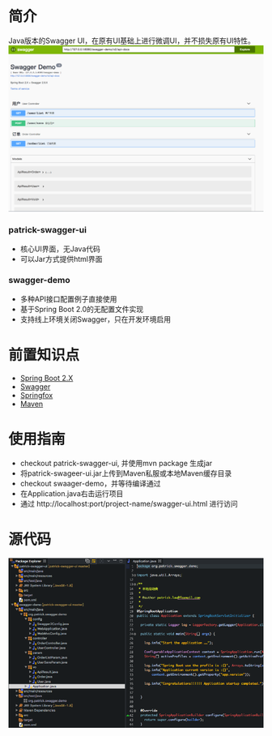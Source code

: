 # 简介
Java版本的Swagger UI，在原有UI基础上进行微调UI，并不损失原有UI特性。
![案例](https://raw.githubusercontent.com/patrick-lau/patrick-swagger-ui/master/swagger-demo.png)

### patrick-swagger-ui
- 核心UI界面，无Java代码
- 可以Jar方式提供html界面

### swagger-demo
- 多种API接口配置例子直接使用
- 基于Spring Boot 2.0的无配置文件实现
- 支持线上环境关闭Swagger，只在开发环境启用

# 前置知识点
- [Spring Boot 2.X](https://spring.io/projects/spring-boot)
- [Swagger](https://swagger.io)
- [Springfox](https://github.com/springfox)
- [Maven](http://maven.apache.org)

# 使用指南
- checkout patrick-swagger-ui, 并使用mvn package 生成jar
- 将patrick-swageer-ui.jar上传到Maven私服或本地Maven缓存目录
- checkout swaager-demo，并等待编译通过
- 在Application.java右击运行项目
- 通过 http://localhost:port/project-name/swagger-ui.html 进行访问

# 源代码
![代码](https://raw.githubusercontent.com/patrick-lau/patrick-swagger-ui/master/swagger-code.png)









